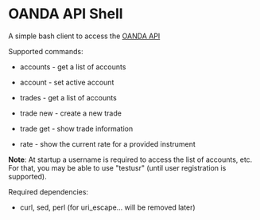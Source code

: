 OANDA API Shell
===============

A simple bash client to access the [OANDA API](https://github.com/oanda/apidocs)

Supported commands:

* accounts - get a list of accounts
* account - set active account
* trades - get a list of accounts
* trade new - create a new trade
* trade get - show trade information

* rate - show the current rate for a provided instrument

**Note**: At startup a username is required to access the list of accounts, etc.  For that, you may be able to use "testusr" (until user registration is supported).

Required dependencies:

* curl, sed, perl (for uri_escape... will be removed later)
